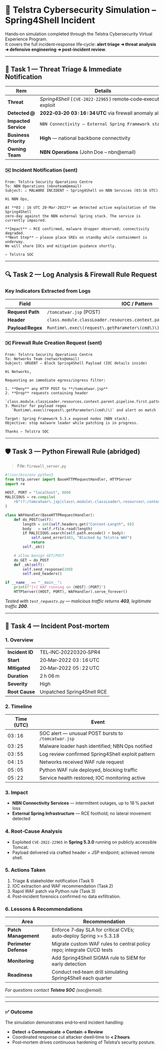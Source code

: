 
# 📡 Telstra Cybersecurity Simulation – Spring4Shell Incident

Hands‑on simulation completed through the Telstra Cybersecurity Virtual Experience Program.  
It covers the full incident‑response life‑cycle: **alert triage ➜ threat analysis ➜ defensive engineering ➜ post‑incident review**.

---

## 🚦 Task 1 — Threat Triage & Immediate Notification

| Item | Details |
|------|---------|
| **Threat** | *Spring4Shell* ( `CVE‑2022‑22965` ) remote‑code‑execution exploit |
| **Detected @** | **2022‑03‑20 03 : 16 : 34 UTC** via firewall anomaly alert |
| **Impacted Service** | `NBN Connectivity – External Spring Framework stack` |
| **Business Priority** | **High** — national backbone connectivity |
| **Owning Team** | **NBN Operations** (John Doe – nbn@email) |

### ✉️ Incident Notification (sent)

```
From: Telstra Security Operations Centre  
To: NBN Operations (nbnoteam@email)  
Subject: ⚠️ MALWARE INCIDENT — Spring4Shell on NBN Services (03:16 UTC)

Hi NBN Ops,

At **03 : 16 UTC 20‑Mar‑2022** we detected active exploitation of the Spring4Shell
zero‑day against the NBN external Spring stack. The service is currently impaired.

**Impact** – RCE confirmed, malware dropper observed; connectivity degraded.  
**Next Step** – please place SREs on standby while containment is underway.
We will share IOCs and mitigation guidance shortly.

— Telstra SOC
```

---

## 🔍 Task 2 — Log Analysis & Firewall Rule Request

### Key Indicators Extracted from Logs
| Field | IOC / Pattern |
|-------|---------------|
| **Request Path** | `/tomcatwar.jsp` (POST) |
| **Header** | `class.module.classLoader.resources.context.parent.pipeline.first.pattern` |
| **Payload Regex** | `Runtime\.exec\(request\.getParameter\(cmd\)\)` |

### ✉️ Firewall Rule Creation Request (sent)

```
From: Telstra Security Operations Centre  
To: Networks Team (networks@email)  
Subject: URGENT — Block Spring4Shell Payload (IOC details inside)

Hi Networks,

Requesting an immediate egress/ingress filter:

1. **Deny** any HTTP POST to **/tomcatwar.jsp**
2. **Drop** requests containing header
   `class.module.classLoader.resources.context.parent.pipeline.first.pattern`
3. Monitor for payload regex
   `Runtime\.exec\(request\.getParameter\(cmd\)\)` and alert on match

Target: Spring Framework 5.3.x exposed nodes (NBN stack).  
Objective: stop malware loader while patching is in progress.

Thanks – Telstra SOC
```

---

## 🛡️ Task 3 — Python Firewall Rule (abridged)

> File: `firewall_server.py`

```python
#!/usr/bin/env python3
from http.server import BaseHTTPRequestHandler, HTTPServer
import re

HOST, PORT = "localhost", 8000
MALICIOUS = re.compile(
    rb"(?:/tomcatwar\.jsp|class\.module\.classLoader\.resources\.context\.parent\.pipeline\.first\.pattern|Runtime\.exec\(request\.getParameter\(cmd\)\))"
)

class WAFHandler(BaseHTTPRequestHandler):
    def do_POST(self):
        length = int(self.headers.get("Content-Length", 0))
        body   = self.rfile.read(length)
        if MALICIOUS.search(self.path.encode() + body):
            self.send_error(403, "Blocked by Telstra WAF")
            return
        self._ok()

    # allow benign GET/POST
    do_GET = do_POST
    def _ok(self):
        self.send_response(200)
        self.end_headers()

if __name__ == "__main__":
    print(f"[+] WAF running on {HOST}:{PORT}")
    HTTPServer((HOST, PORT), WAFHandler).serve_forever()
```

*Tested with `test_requests.py` — malicious traffic returns **403**, legitimate traffic **200**.*

---

## 📝 Task 4 — Incident Post‑mortem

### 1. Overview
|                                |                                    |
|--------------------------------|------------------------------------|
| **Incident ID**                | TEL‑INC‑20220320‑SPR4              |
| **Start**                      | 20‑Mar‑2022 03 : 16 UTC            |
| **Mitigated**                  | 20‑Mar‑2022 05 : 22 UTC            |
| **Duration**                   | 2 h 06 m                           |
| **Severity**                   | High                               |
| **Root Cause**                 | Unpatched Spring4Shell RCE         |

### 2. Timeline
| Time (UTC) | Event |
|------------|-------|
| 03 : 16    | SOC alert — unusual POST bursts to `/tomcatwar.jsp` |
| 03 : 25    | Malware loader hash identified; NBN Ops notified |
| 03 : 55    | Log review confirmed Spring4Shell exploit pattern |
| 04 : 15    | Networks received WAF rule request |
| 05 : 05    | Python WAF rule deployed, blocking traffic |
| 05 : 22    | Service health restored; IOC monitoring active |

### 3. Impact
- **NBN Connectivity Services** — intermittent outages, up to 18 % packet loss  
- **External Spring Infrastructure** — RCE foothold; no lateral movement detected

### 4. Root‑Cause Analysis
- Exploited `CVE‑2022‑22965` in **Spring 5.3.0** running on publicly accessible Tomcat.
- Payload delivered via crafted header + JSP endpoint; achieved remote shell.

### 5. Actions Taken
1. Triage & stakeholder notification (Task 1)  
2. IOC extraction and WAF recommendation (Task 2)  
3. Rapid WAF patch via Python rule (Task 3)  
4. Post‑incident forensics confirmed no data exfiltration.

### 6. Lessons & Recommendations
| Area | Recommendation |
|------|----------------|
| **Patch Management** | Enforce 7‑day SLA for critical CVEs; auto‑deploy Spring >= 5.3.18 |
| **Perimeter Defense** | Migrate custom WAF rules to central policy repo; integrate CI/CD tests |
| **Monitoring** | Add Spring4Shell SIGMA rule to SIEM for early detection |
| **Readiness** | Conduct red‑team drill simulating Spring4Shell each quarter |

_For questions contact **Telstra SOC** (soc@email)._  

---


---

### ✅ Outcome

The simulation demonstrates end‑to‑end incident handling:

- **Detect → Communicate → Contain → Review**  
- Coordinated response cut attacker dwell‑time to **< 2 hours**.  
- Post‑mortem drives continuous hardening of Telstra’s security posture.
